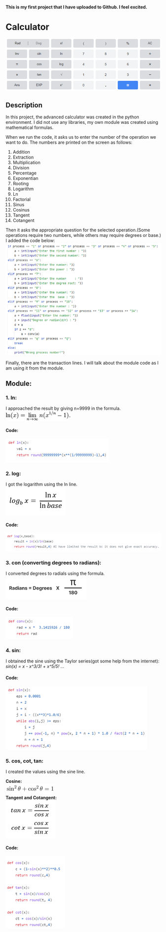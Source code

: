 #### This is my first project that I have uploaded to Github. I feel excited.
# Calculator
![](https://github.com/halitksdu/Calculator/blob/main/read/calculator.png)




## Description
In this project, the advanced calculator was created in the python environment. I did not use any libraries, my own module was created using mathematical formulas.

When we run the code, it asks us to enter the number of the operation we want to do. The numbers are printed on the screen as follows:
1. Addition
2. Extraction
3. Multiplication
4. Division
5. Percentage
6. Exponentian
7. Rooting
8. Logarithm
9. Ln
10. Factorial
11. Sinus
12. Cosinus
13. Tangent
14. Cotangent


Then it asks the appropriate question for the selected operation.(Some operations require two numbers, while others may require degrees or base.) I added the code below:
<br/> ![](https://github.com/halitksdu/Calculator/blob/main/read/write.png)

Finally, there are the transaction lines. I will talk about the module code as I am using it from the module.

## Module:
### 1. ln:
I approached the result by giving n=9999 in the formula. 
<br/> ![](https://github.com/halitksdu/Calculator/blob/main/read/ln.png)
#### Code:
![](https://github.com/halitksdu/Calculator/blob/main/read/ln%20code.png)

### 2. log:
I got the logarithm using the ln line.
<br/> ![](https://github.com/halitksdu/Calculator/blob/main/read/log.png)
#### Code:
![](https://github.com/halitksdu/Calculator/blob/main/read/log%20code.png)

### 3. con (converting degrees to radians):
I converted degrees to radials using the formula.
<br/> <img src="https://github.com/halitksdu/Calculator/blob/main/read/conv.png" alt="alt text" width="262,5" height="75">
#### Code:
![](https://github.com/halitksdu/Calculator/blob/main/read/conv%20code.png)

### 4. sin:
I obtained the sine using the Taylor series(got some help from the internet):
<br/> *sin(x) = x - x^3/3! + x^5/5! ...*
#### Code:
![](https://github.com/halitksdu/Calculator/blob/main/read/sin%20code.png)

### 5. cos, cot, tan:
I created the values using the sine line.

**Cosine:**
<br/><img src="https://github.com/halitksdu/Calculator/blob/main/read/cosine.png" alt="alt text" width="160" height="33">
<br/>**Tangent and Cotangent:**
<br/><img src="https://github.com/halitksdu/Calculator/blob/main/read/tan%20cot.png" alt="alt text" width="160" height="123">

#### Code:
![](https://github.com/halitksdu/Calculator/blob/main/read/tri%20code.png)


